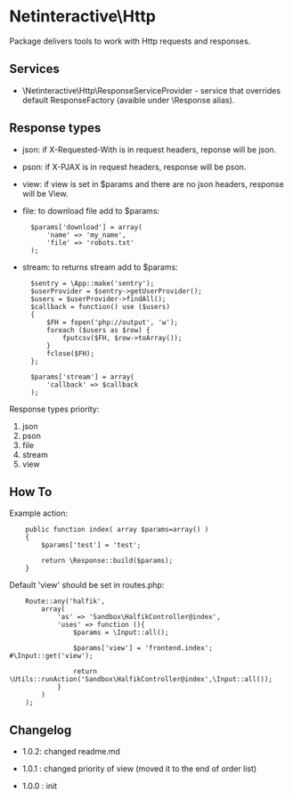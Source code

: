 Netinteractive\Http
===================

Package delivers tools to work with Http requests and responses.

## Services
 * \Netinteractive\Http\ResponseServiceProvider - service that overrides default ResponseFactory (avaible under \Response alias).
 
 
## Response types

* json: if X-Requested-With is in request headers, reponse will be json.
* pson: if X-PJAX is in request headers, response will be pson.
* view: if view is set in $params and there are no json headers, response will be View.
* file: to download file add to $params:
    
        $params['download'] = array(
            'name' => 'my_name',
            'file' => 'robots.txt'
        );

* stream: to returns stream add to $params:
        
        $sentry = \App::make('sentry');
        $userProvider = $sentry->getUserProvider();
        $users = $userProvider->findAll();
        $callback = function() use ($users)
        {
            $FH = fopen('php://output', 'w');
            foreach ($users as $row) {
                fputcsv($FH, $row->toArray());
            }
            fclose($FH);
        };
    
        $params['stream'] = array(
            'callback' => $callback
        );

Response types priority:

1. json
2. pson
3. file
4. stream
5. view

 
## How To

Example action:
  
        public function index( array $params=array() )
        {
            $params['test'] = 'test';
    
            return \Response::build($params);
        }

Default 'view' should be set in routes.php:

        Route::any('halfik',
            array(
                'as' => 'Sandbox\HalfikController@index',
                'uses' => function (){
                    $params = \Input::all();
                    
                    $params['view'] = 'frontend.index'; #\Input::get('view');
                    
                    return \Utils::runAction('Sandbox\HalfikController@index',\Input::all());
                }
            )
        );
        


## Changelog

* 1.0.2: changed readme.md

* 1.0.1 : changed priority of view (moved it to the end of order list)

* 1.0.0 : init